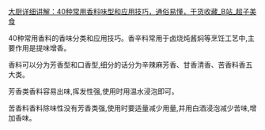 [大厨详细讲解：40种常用香料味型和应用技巧，通俗易懂，干货收藏_B站_超子美食](https://www.bilibili.com/video/BV1KA411Y7pm/)

 40种常用香料的香味分类和应用技巧。香辛料常用于卤烧炖酱焖等烹饪工艺中,主要作用是提味增香。

 香料可以分为芳香型和口香型,细分的话分为辛辣麻芳香、甘香清香、苦香料香五大类。

 芳香类香料容易出味,挥发性强,使用时用温水浸泡即可。

 苦香料香料除味性没有芳香类强,使用时要适量减少用量,并用白酒浸泡减少苦味,增加香味。
